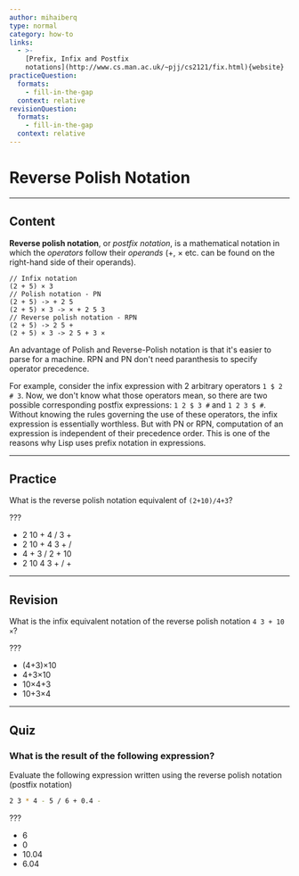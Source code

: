 ```yaml
---
author: mihaiberq
type: normal
category: how-to
links:
  - >-
    [Prefix, Infix and Postfix
    notations](http://www.cs.man.ac.uk/~pjj/cs2121/fix.html){website}
practiceQuestion:
  formats:
    - fill-in-the-gap
  context: relative
revisionQuestion:
  formats:
    - fill-in-the-gap
  context: relative
---
```


# Reverse Polish Notation


---

## Content

**Reverse polish notation**, or *postfix notation*, is a mathematical notation in which the *operators* follow their *operands* (+, × etc. can be found on the right-hand side of their operands).

```plain-text
// Infix notation
(2 + 5) × 3
// Polish notation - PN
(2 + 5) -> + 2 5
(2 + 5) × 3 -> × + 2 5 3
// Reverse polish notation - RPN
(2 + 5) -> 2 5 +
(2 + 5) × 3 -> 2 5 + 3 ×
```

An advantage of Polish and Reverse-Polish notation is that it's easier to parse for a machine. RPN and PN don't need paranthesis to specify operator precedence.

For example, consider the infix expression with 2 arbitrary operators `1 $ 2 # 3`. Now, we don't know what those operators mean, so there are two possible corresponding postfix expressions: `1 2 $ 3 #` and `1 2 3 $ #`. Without knowing the rules governing the use of these operators, the infix expression is essentially worthless. But with PN or RPN, computation of an expression is independent of their precedence order. This is one of the reasons why Lisp uses prefix notation in expressions.


---

## Practice

What is the reverse polish notation equivalent of `(2+10)/4+3`?

???

- 2 10 + 4 / 3 +
- 2 10 + 4 3 + /
- 4 + 3 / 2 + 10
- 2 10 4 3 + / +


---

## Revision

What is the infix equivalent notation of the reverse polish notation `4 3 + 10 ×`?

???

- (4+3)×10
- 4+3×10
- 10×4+3
- 10+3×4


---

## Quiz

### What is the result of the following expression?


Evaluate the following expression written
using the reverse polish notation (postfix notation)

```bash
2 3 * 4 - 5 / 6 + 0.4 -
```

 ???

- 6
- 0
- 10.04
- 6.04
